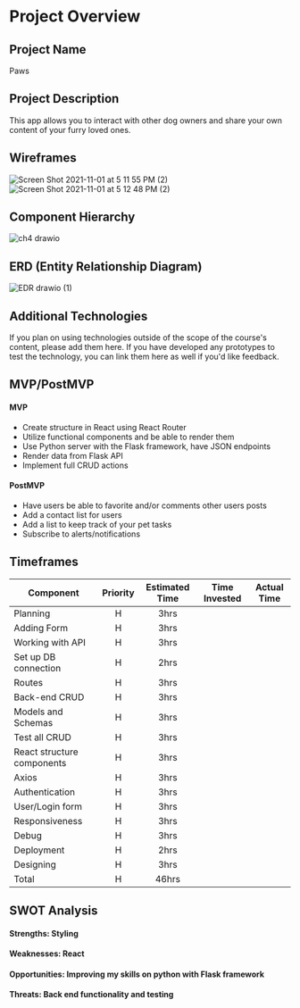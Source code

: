 # Project Overview

## Project Name

Paws

## Project Description

This app allows you to interact with other dog owners and share your own content of your furry loved ones.

## Wireframes

![Screen Shot 2021-11-01 at 5 11 55 PM (2)](https://user-images.githubusercontent.com/88290507/139759070-799873f6-d856-4512-b9c4-c5cad8bdf22b.png)
![Screen Shot 2021-11-01 at 5 12 48 PM (2)](https://user-images.githubusercontent.com/88290507/139759085-236dd37f-d283-462d-9532-7fcdfb85a38c.png)

## Component Hierarchy

![ch4 drawio](https://user-images.githubusercontent.com/88290507/139746318-26b26249-cc42-48f8-8013-3103972954fa.png)

## ERD (Entity Relationship Diagram)

![EDR drawio (1)](https://user-images.githubusercontent.com/88290507/139758867-726a11e3-cbad-41e7-b7c5-0738d93edc22.png)

## Additional Technologies

If you plan on using technologies outside of the scope of the course's content, please add them here. If you have developed any prototypes to test the technology, you can link them here as well if you'd like feedback.

## MVP/PostMVP

#### MVP 

- Create structure in React using React Router
- Utilize functional components and be able to render them
- Use Python server with the Flask framework, have JSON endpoints
- Render data from Flask API
- Implement full CRUD actions

#### PostMVP  

- Have users be able to favorite and/or comments other users posts
- Add a contact list for users
- Add a list to keep track of your pet tasks
- Subscribe to alerts/notifications

## Timeframes

| Component | Priority | Estimated Time | Time Invested | Actual Time |
| --- | :---: |  :---: | :---: | :---: |
| Planning | H | 3hrs |
| Adding Form | H | 3hrs |
| Working with API | H | 3hrs |
| Set up DB connection | H | 2hrs |
| Routes | H | 3hrs |
| Back-end CRUD | H | 3hrs |
| Models and Schemas | H | 3hrs |
| Test all CRUD | H | 3hrs |
| React structure components | H | 3hrs |
| Axios | H | 3hrs |
| Authentication | H | 3hrs |
| User/Login form | H | 3hrs |
| Responsiveness | H | 3hrs |
| Debug | H | 3hrs |
| Deployment | H | 2hrs |
| Designing | H | 3hrs |
| Total | H | 46hrs|  |  |

## SWOT Analysis

#### Strengths: Styling

#### Weaknesses: React

#### Opportunities: Improving my skills on python with Flask framework

#### Threats: Back end functionality and testing
